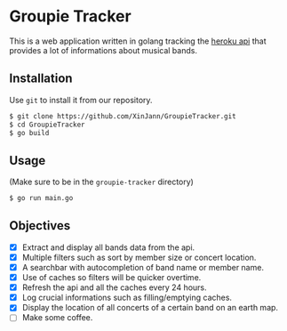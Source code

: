 # Groupie Tracker
This is a web application written in golang tracking the [heroku api](https://groupietrackers.herokuapp.com/api/artists) that provides a lot of informations about musical bands.

## Installation

Use ``git`` to install it from our repository.

```bash
$ git clone https://github.com/XinJann/GroupieTracker.git
$ cd GroupieTracker
$ go build
```

## Usage
(Make sure to be in the ``groupie-tracker`` directory)
```bash
$ go run main.go
```

## Objectives 

- [x] Extract and display all bands data from the api.
- [x] Multiple filters such as sort by member size or concert location.
- [x] A searchbar with autocompletion of band name or member name.
- [x] Use of caches so filters will be quicker overtime.
- [x] Refresh the api and all the caches every 24 hours.
- [x] Log crucial informations such as filling/emptying caches.
- [x] Display the location of all concerts of a certain band on an earth map.
- [ ] Make some coffee.
